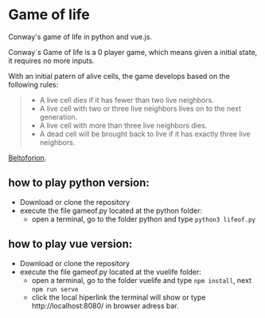 # Game of life
Conway's game of life in python and vue.js.

Conway`s Game of life is a 0 player game, which means given a initial state, it requires no more inputs.

With an initial patern of alive cells, the game develops based on the following rules:
> - A live cell dies if it has fewer than two live neighbors.
> - A live cell with two or three live neighbors lives on to the next generation.
> - A live cell with more than three live neighbors dies.
> - A dead cell will be brought back to live if it has exactly three live neighbors.

[Beltoforion](https://beltoforion.de/en/game_of_life/).

## how to play python version:
- Download or clone the repository 
- execute the file gameof.py located at the python folder:
  - open a terminal, go to the folder python and type `python3 lifeof.py`
  
## how to play vue version:
- Download or clone the repository 
- execute the file gameof.py located at the vuelife folder:
  - open a terminal, go to the folder vuelife and type `npm install`, next `npm run serve`
  - click the local hiperlink the terminal will show or type http://localhost:8080/ in browser adress bar.
